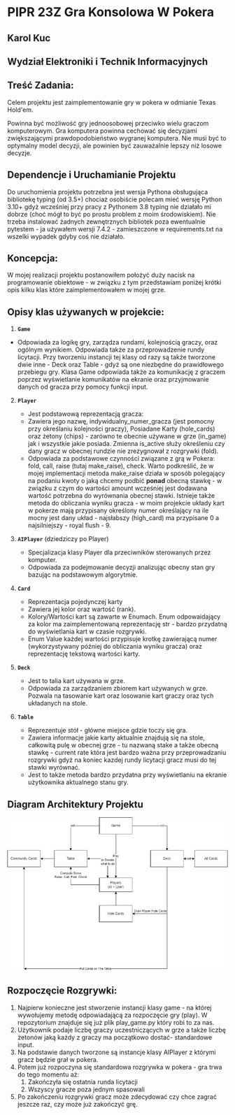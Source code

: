 # PIPR 23Z Gra Konsolowa W Pokera

## Karol Kuc
## Wydział Elektroniki i Technik Informacyjnych

## Treść Zadania:
Celem projektu jest zaimplementowanie gry w pokera w odmianie Texas Hold'em.

Powinna być możliwość gry jednoosobowej przeciwko wielu graczom komputerowym. Gra komputera powinna cechować się decyzjami zwiększającymi prawdopodobieństwo wygranej komputera. Nie musi być to optymalny model decyzji, ale powinien być zauważalnie lepszy niż losowe decyzje.

## Dependencje i Uruchamianie Projektu
Do uruchomienia projektu potrzebna jest wersja Pythona obsługująca bibliotekę typing (od 3.5+) chociaż osobiście polecam mieć wersję Python 3.10+ gdyż wcześniej przy pracy z Pythonem 3.8 typing nie działało mi dobrze (choć mógł to być po prostu problem z moim środowiskiem). Nie trzeba instalować żadnych zewnętrznych bibliotek poza ewentualnie pytestem - ja używałem wersji 7.4.2 - zamieszczone w requirements.txt na wszelki wypadek gdyby coś nie działało.

## Koncepcja:
W mojej realizacji projektu postanowiłem położyć duży nacisk na programowanie obiektowe - w związku z tym przedstawiam poniżej krótki opis kilku klas które zaimplementowałem w mojej grze.

## Opisy klas używanych w projekcie:

1. **`Game`**
- Odpowiada za logikę gry, zarządza rundami, kolejnością graczy, oraz ogólnym wynikiem. Odpowiada także za przeprowadzenie rundy licytacji.  Przy tworzeniu instancji tej klasy od razy są także tworzone dwie inne - Deck oraz Table - gdyż są one niezbędne do prawidłowego przebiegu gry. Klasa Game odpowiada także za komunikację z graczem poprzez wyświetlanie komunikatów na ekranie oraz przyjmowanie danych od gracza przy pomocy funkcji input.
2. **`Player`**
    - Jest podstawową reprezentacją gracza:
    - Zawiera jego nazwę, indywidualny_numer_gracza (jest pomocny przy określaniu kolejności graczy), Posiadane Karty (hole_cards) oraz żetony (chips) - zarówno te obecnie używane w grze (in_game) jak i wszystkie jakie posiada. Zmienna is_active służy określeniu czy dany gracz w obecnej rundzie nie zrezygnował z rozgrywki (fold).
    - Odpowiada za podstawowe czynności związane z grą w Pokera: fold, call, raise (tutaj make_raise), check. Warto podkreślić, że w mojej implementacji metoda make_raise działa w sposób polegający na podaniu kwoty o jaką chcemy podbić **ponad** obecną stawkę - w związku z czym do wartości amount wcześniej jest dodawana wartość potrzebna do wyrównania obecnej stawki. Istnieje także metoda do obliczania wyniku gracza - w moim projekcie układy kart w pokerze mają przypisany określony numer określający na ile mocny jest dany układ - najsłabszy (high_card) ma przypisane 0 a najsilniejszy - royal flush - 9.
3. **`AIPlayer`**
    (dziedziczy po Player)
    - Specjalizacja klasy Player dla przeciwników sterowanych przez komputer.
    - Odpowiada za podejmowanie decyzji analizując obecny stan gry bazując na podstawowym algorytmie.

4. **`Card`**
    - Reprezentacja pojedynczej karty
    - Zawiera jej kolor oraz wartość (rank).
    - Kolory/Wartości kart są zawarte w Enumach. Enum odpowaidający za kolor ma zaimplementowaną reprezentację str - bardzo przydatną do wyświetlania kart w czasie rozgrywki.
    - Enum Value każdej wartości przypisuje krotkę zawierającą numer (wykorzystywany później do obliczania wyniku gracza) oraz reprezentację tekstową wartości karty.

5. **`Deck`**
    - Jest to talia kart używana w grze.
    - Odpowiada za zarządzaniem zbiorem kart używanych w grze. Pozwala na tasowanie kart oraz losowanie kart graczy oraz tych układanych na stole.

6. **`Table`**
    - Reprezentuje stół - główne miejsce gdzie toczy się gra.
    - Zawiera informacje jakie karty aktualnie znajdują się na stole, całkowitą pulę w obecnej grze - tu nazwaną stake a także obecną stawkę - current rate która jest bardzo ważna przy przeprowadzaniu rozgrywki gdyż na koniec kazdej rundy licytacji gracz musi do tej stawki wyrównać.
    - Jest to także metoda bardzo przydatna przy wyświetlaniu na ekranie użytkownika aktualnego stanu gry.

## Diagram Architektury Projektu
![Diagram UML](PokerGameDiag.png)

## Rozpoczęcie Rozgrywki:
1. Najpierw konieczne jest stworzenie instancji klasy game - na której wywołujemy metodę odpowiadającą za rozpoczęcie gry (play). W repozytorium znajduje się już plik play_game.py który robi to za nas.
2. Użytkownik podaje liczbę graczy uczestniczących w grze a także liczbę żetonów jaką każdy z graczy ma początkowo dostać- standardowe input.
3. Na podstawie danych tworzone są instancje klasy AIPlayer z którymi gracz będzie grał w pokera.
4. Potem już rozpoczyna się standardowa rozgrywka w pokera - gra trwa do tego momentu aż:
    1. Zakończyła się ostatnia runda licytacji
    2. Wszyscy gracze poza jednym spasowali
5. Po zakończeniu rozgrywki gracz może zdecydować czy chce zagrać jeszcze raz, czy może już zakończyć grę.
